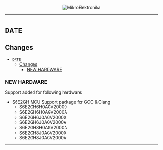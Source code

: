 <p align="center">
  <img src="http://www.mikroe.com/img/designs/beta/logo_small.png?raw=true" alt="MikroElektronika"/>
</p>

---

# `DATE`

## Changes

- [`DATE`](#date)
  - [Changes](#changes)
    - [NEW HARDWARE](#new-hardware)

### NEW HARDWARE

Support added for following hardware:

+ S6E2GH MCU Support package for GCC & Clang
  + S6E2GH6H0AGV20000
  + S6E2GH6H0AGV2000A
  + S6E2GH6J0AGV20000
  + S6E2GH6J0AGV2000A
  + S6E2GH8H0AGV2000A
  + S6E2GH8J0AGV20000
  + S6E2GH8J0AGV2000A

---
